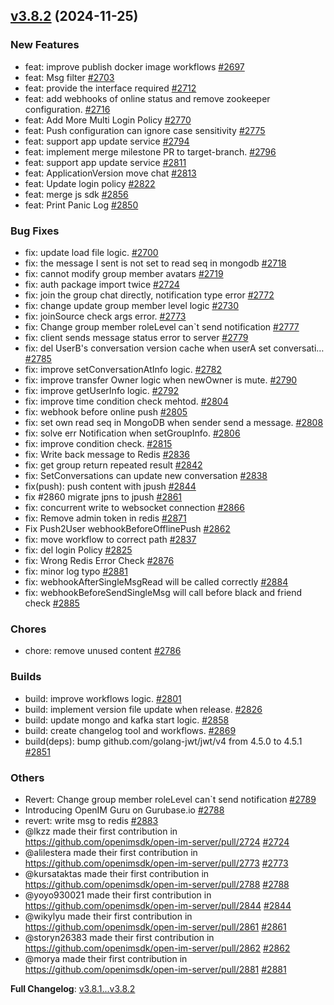 ## [v3.8.2](https://github.com/openimsdk/open-im-server/releases/tag/v3.8.2) 	(2024-11-25)

### New Features
* feat: improve publish docker image workflows [#2697](https://github.com/openimsdk/open-im-server/pull/2697)
* feat: Msg filter [#2703](https://github.com/openimsdk/open-im-server/pull/2703)
* feat: provide the interface required [#2712](https://github.com/openimsdk/open-im-server/pull/2712)
* feat: add webhooks of online status and remove zookeeper configuration. [#2716](https://github.com/openimsdk/open-im-server/pull/2716)
* feat: Add More Multi Login Policy [#2770](https://github.com/openimsdk/open-im-server/pull/2770)
* feat: Push configuration can ignore case sensitivity [#2775](https://github.com/openimsdk/open-im-server/pull/2775)
* feat: support app update service [#2794](https://github.com/openimsdk/open-im-server/pull/2794)
* feat: implement merge milestone PR to target-branch. [#2796](https://github.com/openimsdk/open-im-server/pull/2796)
* feat: support app update service [#2811](https://github.com/openimsdk/open-im-server/pull/2811)
* feat: ApplicationVersion move chat [#2813](https://github.com/openimsdk/open-im-server/pull/2813)
* feat: Update login policy [#2822](https://github.com/openimsdk/open-im-server/pull/2822)
* feat: merge js sdk [#2856](https://github.com/openimsdk/open-im-server/pull/2856)
* feat: Print Panic Log [#2850](https://github.com/openimsdk/open-im-server/pull/2850)

### Bug Fixes
* fix: update load file logic. [#2700](https://github.com/openimsdk/open-im-server/pull/2700)
* fix: the message I sent is not set to read seq in mongodb [#2718](https://github.com/openimsdk/open-im-server/pull/2718)
* fix: cannot modify group member avatars [#2719](https://github.com/openimsdk/open-im-server/pull/2719)
* fix: auth package import twice [#2724](https://github.com/openimsdk/open-im-server/pull/2724)
* fix: join the group chat directly, notification type error [#2772](https://github.com/openimsdk/open-im-server/pull/2772)
* fix: change update group member level logic [#2730](https://github.com/openimsdk/open-im-server/pull/2730)
* fix: joinSource check args error. [#2773](https://github.com/openimsdk/open-im-server/pull/2773)
* fix: Change group member roleLevel can`t send notification [#2777](https://github.com/openimsdk/open-im-server/pull/2777)
* fix: client sends message status error to server [#2779](https://github.com/openimsdk/open-im-server/pull/2779)
* fix: del UserB's conversation version cache when userA set conversati… [#2785](https://github.com/openimsdk/open-im-server/pull/2785)
* fix: improve setConversationAtInfo logic. [#2782](https://github.com/openimsdk/open-im-server/pull/2782)
* fix: improve transfer Owner logic when newOwner is mute. [#2790](https://github.com/openimsdk/open-im-server/pull/2790)
* fix: improve getUserInfo logic. [#2792](https://github.com/openimsdk/open-im-server/pull/2792)
* fix: improve time condition check mehtod. [#2804](https://github.com/openimsdk/open-im-server/pull/2804)
* fix: webhook before online push [#2805](https://github.com/openimsdk/open-im-server/pull/2805)
* fix: set own read seq in MongoDB when sender send a message. [#2808](https://github.com/openimsdk/open-im-server/pull/2808)
* fix: solve err Notification when setGroupInfo. [#2806](https://github.com/openimsdk/open-im-server/pull/2806)
* fix: improve condition check. [#2815](https://github.com/openimsdk/open-im-server/pull/2815)
* fix: Write back message to Redis [#2836](https://github.com/openimsdk/open-im-server/pull/2836)
* fix: get group return repeated result [#2842](https://github.com/openimsdk/open-im-server/pull/2842)
* fix: SetConversations can update new conversation [#2838](https://github.com/openimsdk/open-im-server/pull/2838)
* fix(push): push content with jpush [#2844](https://github.com/openimsdk/open-im-server/pull/2844)
* fix #2860 migrate jpns to jpush [#2861](https://github.com/openimsdk/open-im-server/pull/2861)
* fix: concurrent write to websocket connection [#2866](https://github.com/openimsdk/open-im-server/pull/2866)
* fix: Remove admin token in redis [#2871](https://github.com/openimsdk/open-im-server/pull/2871)
* Fix Push2User webhookBeforeOfflinePush [#2862](https://github.com/openimsdk/open-im-server/pull/2862)
* fix: move workflow to correct path [#2837](https://github.com/openimsdk/open-im-server/pull/2837)
* fix: del login Policy [#2825](https://github.com/openimsdk/open-im-server/pull/2825)
* fix: Wrong Redis Error Check [#2876](https://github.com/openimsdk/open-im-server/pull/2876)
* fix: minor log typo [#2881](https://github.com/openimsdk/open-im-server/pull/2881)
* fix: webhookAfterSingleMsgRead will be called correctly [#2884](https://github.com/openimsdk/open-im-server/pull/2884)
* fix: webhookBeforeSendSingleMsg will call before black and friend check [#2885](https://github.com/openimsdk/open-im-server/pull/2885)

### Chores
* chore: remove unused content [#2786](https://github.com/openimsdk/open-im-server/pull/2786)

### Builds
* build: improve workflows logic. [#2801](https://github.com/openimsdk/open-im-server/pull/2801)
* build: implement version file update when release. [#2826](https://github.com/openimsdk/open-im-server/pull/2826)
* build: update mongo and kafka start logic. [#2858](https://github.com/openimsdk/open-im-server/pull/2858)
* build: create changelog tool and workflows. [#2869](https://github.com/openimsdk/open-im-server/pull/2869)
* build(deps): bump github.com/golang-jwt/jwt/v4 from 4.5.0 to 4.5.1 [#2851](https://github.com/openimsdk/open-im-server/pull/2851)

### Others
* Revert: Change group member roleLevel can`t send notification [#2789](https://github.com/openimsdk/open-im-server/pull/2789)
* Introducing OpenIM Guru on Gurubase.io [#2788](https://github.com/openimsdk/open-im-server/pull/2788)
* revert: write msg to redis [#2883](https://github.com/openimsdk/open-im-server/pull/2883)
* @lkzz made their first contribution in https://github.com/openimsdk/open-im-server/pull/2724 [#2724](https://github.com/openimsdk/open-im-server/pull/2724)
* @alilestera made their first contribution in https://github.com/openimsdk/open-im-server/pull/2773 [#2773](https://github.com/openimsdk/open-im-server/pull/2773)
* @kursataktas made their first contribution in https://github.com/openimsdk/open-im-server/pull/2788 [#2788](https://github.com/openimsdk/open-im-server/pull/2788)
* @yoyo930021 made their first contribution in https://github.com/openimsdk/open-im-server/pull/2844 [#2844](https://github.com/openimsdk/open-im-server/pull/2844)
* @wikylyu made their first contribution in https://github.com/openimsdk/open-im-server/pull/2861 [#2861](https://github.com/openimsdk/open-im-server/pull/2861)
* @storyn26383 made their first contribution in https://github.com/openimsdk/open-im-server/pull/2862 [#2862](https://github.com/openimsdk/open-im-server/pull/2862)
* @morya made their first contribution in https://github.com/openimsdk/open-im-server/pull/2881 [#2881](https://github.com/openimsdk/open-im-server/pull/2881)

**Full Changelog**: [v3.8.1...v3.8.2](https://github.com/openimsdk/open-im-server/compare/v3.8.1...v3.8.2)

